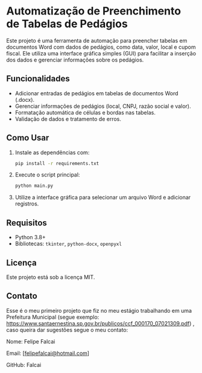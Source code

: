# Automatização de Preenchimento de Tabelas de Pedágios

Este projeto é uma ferramenta de automação para preencher tabelas em documentos Word com dados de pedágios, como data, valor, local e cupom fiscal. Ele utiliza uma interface gráfica simples (GUI) para facilitar a inserção dos dados e gerenciar informações sobre os pedágios.

## Funcionalidades
- Adicionar entradas de pedágios em tabelas de documentos Word (.docx).
- Gerenciar informações de pedágios (local, CNPJ, razão social e valor).
- Formatação automática de células e bordas nas tabelas.
- Validação de dados e tratamento de erros.
  
## Como Usar
1. Instale as dependências com:
   ```bash
   pip install -r requirements.txt
   ```
2. Execute o script principal:
   ```bash
   python main.py
   ```
3. Utilize a interface gráfica para selecionar um arquivo Word e adicionar registros.

## Requisitos
- Python 3.8+
- Bibliotecas: `tkinter`, `python-docx`, `openpyxl`

## Licença
Este projeto está sob a licença MIT.

## Contato
Esse é o meu primeiro projeto que fiz no meu estágio trabalhando em uma Prefeitura Municipal (segue exemplo: https://www.santaernestina.sp.gov.br/publicos/ccf_000170_07021309.pdf) , caso queira dar sugestões segue o meu contato:

Nome: Felipe Falcai

Email: [felipefalcai@hotmail.com]

GitHub: Falcai
